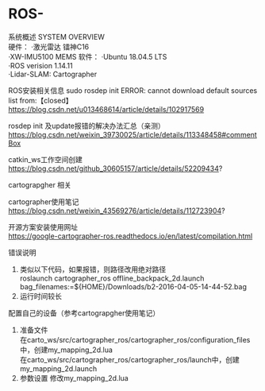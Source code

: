# ROS-

系统概述  SYSTEM OVERVIEW   
硬件：
·激光雷达  镭神C16   
·XW-IMU5100 MEMS
软件：
·Ubuntu 18.04.5 LTS    
·ROS verision 1.14.11    
·Lidar-SLAM: Cartographer    

ROS安装相关信息
  sudo rosdep init ERROR: cannot download default sources list from:【closed】
  https://blog.csdn.net/u013468614/article/details/102917569

  rosdep init 及update报错的解决办法汇总（亲测）    
  https://blog.csdn.net/weixin_39730025/article/details/113348458#commentBox
  
  catkin_ws工作空间创建   
  https://blog.csdn.net/github_30605157/article/details/52209434?


cartograpgher 相关

  cartographer使用笔记    
  https://blog.csdn.net/weixin_43569276/article/details/112723904?

  开源方案安装使用网址  
  https://google-cartographer-ros.readthedocs.io/en/latest/compilation.html

错误说明
  1. 类似以下代码，如果报错，则路径改用绝对路径    
  roslaunch cartographer_ros offline_backpack_2d.launch bag_filenames:=${HOME}/Downloads/b2-2016-04-05-14-44-52.bag
  2. 运行时间较长   

  配置自己的设备（参考cartograpgher使用笔记）
  1. 准备文件   
    在carto_ws/src/cartographer_ros/cartographer_ros/configuration_files中，创建my_mapping_2d.lua    
    在carto_ws/src/cartographer_ros/cartographer_ros/launch中，创建my_mapping_2d.launch
  2. 参数设置
    修改my_mapping_2d.lua
